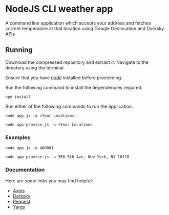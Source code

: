 # NodeJS CLI weather app

A command line application which accepts your address and fetches current temperature at that location using Google Geolocation and Darksky APIs 

## Running

Download the compressed repository and extract it. Navigate to the directory using the terminal.

Ensure that you have [node](https://nodejs.org/en/) installed before proceeding.

Run the following command to install the dependencies required:
```
npm install 

```

Run either of the following commands to run the application:
```
node app.js -a <Your Location> 

```
```
node app-promise.js -a <Your Location> 

```

### Examples
```
node app.js -a 400001 

```
```
node app-promise.js -a 350 5th Ave, New York, NY 10118 

```

### Documentation

Here are some links you may find helpful:

* [Axios](https://www.npmjs.com/package/axios)
* [Darksky](https://darksky.net/dev/docs)
* [Request](https://www.npmjs.com/package/request)
* [Yargs](https://www.npmjs.com/package/yargs)